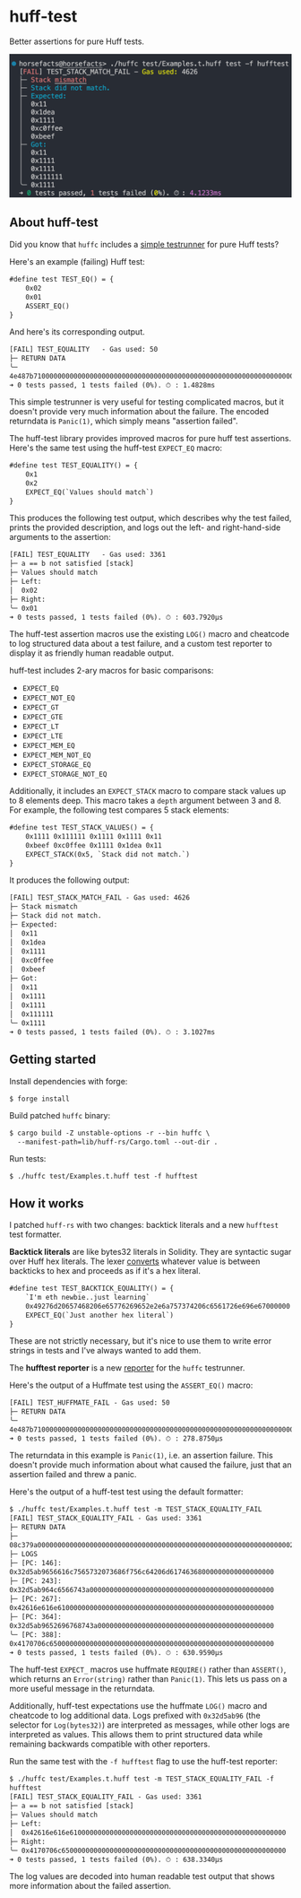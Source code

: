 # huff-test

Better assertions for pure Huff tests.

<img width="600" src="./img/stack.png">

## About huff-test

Did you know that `huffc` includes a [simple testrunner](https://docs.huff.sh/resources/cli/#test) for pure Huff tests?

Here's an example (failing) Huff test:

```
#define test TEST_EQ() = {
    0x02
    0x01
    ASSERT_EQ()
}
```

And here's its corresponding output.

```
[FAIL] TEST_EQUALITY   - Gas used: 50
├─ RETURN DATA
╰─ 4e487b710000000000000000000000000000000000000000000000000000000000000001
➜ 0 tests passed, 1 tests failed (0%). ⏱ : 1.4828ms
```

This simple testrunner is very useful for testing complicated macros, but it doesn't provide very much information about the failure. The encoded returndata is `Panic(1)`, which simply means "assertion failed".

The huff-test library provides improved macros for pure huff test assertions. Here's the same test using the huff-test `EXPECT_EQ` macro:

```
#define test TEST_EQUALITY() = {
    0x1
    0x2
    EXPECT_EQ(`Values should match`)
}
```

This produces the following test output, which describes why the test failed, prints the provided description, and logs out the left- and right-hand-side arguments to the assertion:

```
[FAIL] TEST_EQUALITY   - Gas used: 3361
├─ a == b not satisfied [stack]
├─ Values should match
├─ Left:
│  0x02
├─ Right:
╰─ 0x01
➜ 0 tests passed, 1 tests failed (0%). ⏱ : 603.7920µs
```

The huff-test assertion macros use the existing `LOG()` macro and cheatcode to log structured data about a test failure, and
a custom test reporter to display it as friendly human readable output.

huff-test includes 2-ary macros for basic comparisons:

- `EXPECT_EQ`
- `EXPECT_NOT_EQ`
- `EXPECT_GT`
- `EXPECT_GTE`
- `EXPECT_LT`
- `EXPECT_LTE`
- `EXPECT_MEM_EQ`
- `EXPECT_MEM_NOT_EQ`
- `EXPECT_STORAGE_EQ`
- `EXPECT_STORAGE_NOT_EQ`

Additionally, it includes an `EXPECT_STACK` macro to compare stack values up to 8 elements deep. This macro takes a `depth` argument between 3 and 8. For example, the following test compares 5 stack elements:

```
#define test TEST_STACK_VALUES() = {
    0x1111 0x111111 0x1111 0x1111 0x11
    0xbeef 0xc0ffee 0x1111 0x1dea 0x11
    EXPECT_STACK(0x5, `Stack did not match.`)
}
```

It produces the following output:

```
[FAIL] TEST_STACK_MATCH_FAIL - Gas used: 4626
├─ Stack mismatch
├─ Stack did not match.
├─ Expected:
│  0x11
│  0x1dea
│  0x1111
│  0xc0ffee
│  0xbeef
├─ Got:
│  0x11
│  0x1111
│  0x1111
│  0x111111
╰─ 0x1111
➜ 0 tests passed, 1 tests failed (0%). ⏱ : 3.1027ms
```

## Getting started

Install dependencies with forge:

```
$ forge install
```

Build patched `huffc` binary:

```
$ cargo build -Z unstable-options -r --bin huffc \
  --manifest-path=lib/huff-rs/Cargo.toml --out-dir .
```

Run tests:

```
$ ./huffc test/Examples.t.huff test -f hufftest
```

## How it works

I patched `huff-rs` with two changes: backtick literals and a new `hufftest` test formatter.

**Backtick literals** are like bytes32 literals in Solidity. They are syntactic sugar over Huff hex literals. The lexer [converts](https://github.com/huff-language/huff-rs/commit/117e464376a48221707c5c11520fa1ff6aec7143) whatever value is between backticks to hex and proceeds as if it's a hex literal.

```huff
#define test TEST_BACKTICK_EQUALITY() = {
    `I'm eth newbie..just learning`
    0x49276d20657468206e65776269652e2e6a757374206c6561726e696e67000000
    EXPECT_EQ(`Just another hex literal`)
}
```

These are not strictly necessary, but it's nice to use them to write error strings in tests and I've always wanted to add them.

The **hufftest reporter** is a new [reporter](https://github.com/huff-language/huff-rs/commit/820cc36581cd99ee8248bdc313295aa7599dc278) for the `huffc` testrunner.

Here's the output of a Huffmate test using the `ASSERT_EQ()` macro:

```
[FAIL] TEST_HUFFMATE_FAIL - Gas used: 50
├─ RETURN DATA
╰─ 4e487b710000000000000000000000000000000000000000000000000000000000000001
➜ 0 tests passed, 1 tests failed (0%). ⏱ : 278.8750µs
```

The returndata in this example is `Panic(1)`, i.e. an assertion failure. This doesn't provide much information about what caused the failure, just that an assertion failed and threw a panic.

Here's the output of a huff-test test using the default formatter:

```
$ ./huffc test/Examples.t.huff test -m TEST_STACK_EQUALITY_FAIL
[FAIL] TEST_STACK_EQUALITY_FAIL - Gas used: 3361
├─ RETURN DATA
├─ 08c379a00000000000000000000000000000000000000000000000000000000000000020000000000000000000000000000000000000000000000000000000000000001c61203d3d2062206e6f7420736174697366696564205b737461636b5d0000000000000000000000000000000000000000000000000000000000000000
├─ LOGS
├─ [PC: 146]: 0x32d5ab9656616c7565732073686f756c64206d61746368000000000000000000
├─ [PC: 243]: 0x32d5ab964c6566743a0000000000000000000000000000000000000000000000
├─ [PC: 267]: 0x42616e616e610000000000000000000000000000000000000000000000000000
├─ [PC: 364]: 0x32d5ab9652696768743a00000000000000000000000000000000000000000000
╰─ [PC: 388]: 0x4170706c65000000000000000000000000000000000000000000000000000000
➜ 0 tests passed, 1 tests failed (0%). ⏱ : 630.9590µs
```

The huff-test `EXPECT_` macros use huffmate `REQUIRE()` rather than `ASSERT()`, which returns an `Error(string)` rather than `Panic(1)`. This lets us pass on a more useful message in the returndata.

Additionally, huff-test expectations use the huffmate `LOG()` macro and cheatcode to log additional data. Logs prefixed with `0x32d5ab96` (the selector for `Log(bytes32)`) are interpreted as messages, while other logs are interpreted as values. This allows them to print structured data while remaining backwards compatible with other reporters.

Run the same test with the `-f hufftest` flag to use the huff-test reporter:

```
$ ./huffc test/Examples.t.huff test -m TEST_STACK_EQUALITY_FAIL -f hufftest
[FAIL] TEST_STACK_EQUALITY_FAIL - Gas used: 3361
├─ a == b not satisfied [stack]
├─ Values should match
├─ Left:
│  0x42616e616e610000000000000000000000000000000000000000000000000000
├─ Right:
╰─ 0x4170706c65000000000000000000000000000000000000000000000000000000
➜ 0 tests passed, 1 tests failed (0%). ⏱ : 638.3340µs
```

The log values are decoded into human readable test output that shows more information about the failed assertion.
